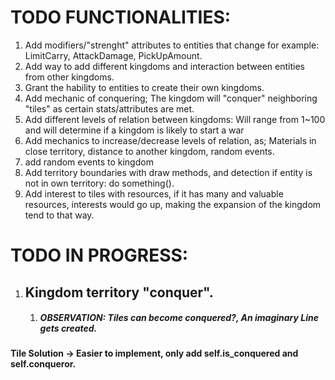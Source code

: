 # TODO FUNCTIONALITIES:
1. Add modifiers/"strenght" attributes to entities that change for example: LimitCarry, AttackDamage, PickUpAmount.
2. Add way to add different kingdoms and interaction between entities from other kingdoms.
3. Grant the hability to entities to create their own kingdoms.
4. Add mechanic of conquering; The kingdom will "conquer" neighboring "tiles" as certain stats/attributes are met.
5. Add different levels of relation between kingdoms: Will range from 1~100 and will determine if a kingdom is likely to start a war
6. Add mechanics to increase/decrease levels of relation, as; Materials in close territory, distance to another kingdom, random events.
7. add random events to kingdom
8. Add territory boundaries with draw methods, and detection if entity is not in own territory: do something().
9. Add interest to tiles with resources, if it has many and valuable resources, interests would go up, making the expansion of the kingdom tend to that way.


# TODO IN PROGRESS:
1. ## Kingdom territory "conquer".
    1. ##### OBSERVATION: Tiles can become conquered?, An imaginary Line gets created.
#### Tile Solution -> Easier to implement, only add self.is_conquered and self.conqueror.
